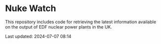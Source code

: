 # Nuke Watch

This repository includes code for retrieving the latest information available on the output of EDF nuclear power plants in the UK.

Last updated: 2024-07-07 08:14